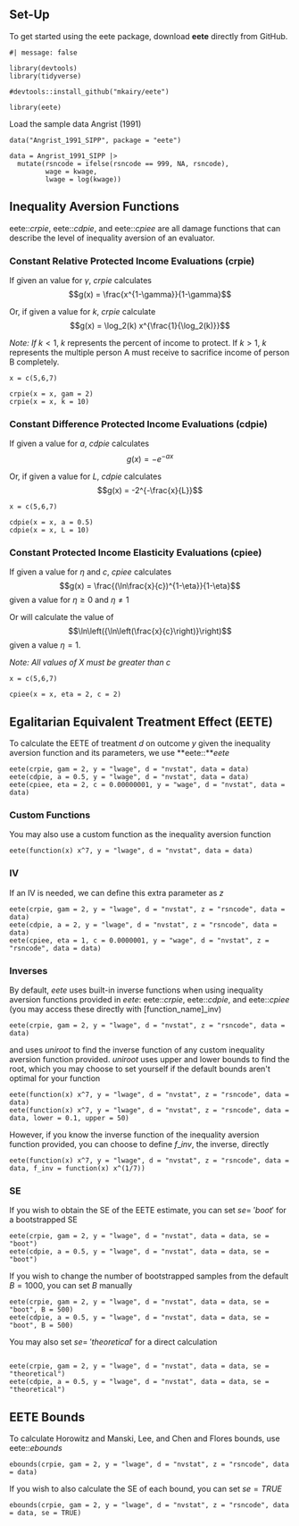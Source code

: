 ## Set-Up

To get started using the eete package, download **eete** directly from GitHub.

```{r}
#| message: false

library(devtools)
library(tidyverse)

#devtools::install_github("mkairy/eete")

library(eete)
```

Load the sample data Angrist (1991)

```{r}
data("Angrist_1991_SIPP", package = "eete")

data = Angrist_1991_SIPP |>
  mutate(rsncode = ifelse(rsncode == 999, NA, rsncode),
         wage = kwage,
         lwage = log(kwage))
```

## Inequality Aversion Functions

eete::*crpie*, eete::*cdpie*, and eete::*cpiee* are all damage functions that can describe the level of inequality aversion of an evaluator.

### Constant Relative Protected Income Evaluations (crpie)

If given an value for $\gamma$, *crpie* calculates $$g(x) = \frac{x^{1-\gamma}}{1-\gamma}$$

Or, if given a value for $k$, *crpie* calculate $$g(x) = \log_2(k) x^{\frac{1}{\log_2(k)}}$$

*Note: If* $k < 1$, $k$ represents the percent of income to protect. If $k > 1$, $k$ represents the multiple person A must receive to sacrifice income of person B completely.

```{r}
x = c(5,6,7)

crpie(x = x, gam = 2)
crpie(x = x, k = 10)
```

### Constant Difference Protected Income Evaluations (cdpie)

If given a value for $a$, *cdpie* calculates $$g(x) = -e^{-ax}$$

Or, if given a value for $L$, *cdpie* calculates $$g(x) = -2^{-\frac{x}{L}}$$

```{r}
x = c(5,6,7)

cdpie(x = x, a = 0.5)
cdpie(x = x, L = 10)
```

### Constant Protected Income Elasticity Evaluations (cpiee)

If given a value for $\eta$ and $c$, *cpiee* calculates $$g(x) = \frac{(\ln\frac{x}{c})^{1-\eta}}{1-\eta}$$ given a value for $\eta \geq 0$ and $\eta \neq 1$

Or will calculate the value of $$\ln\left({\ln\left(\frac{x}{c}\right)}\right)$$ given a value $\eta = 1$.

*Note: All values of X must be greater than c*

```{r}
x = c(5,6,7)

cpiee(x = x, eta = 2, c = 2)
```

## Egalitarian Equivalent Treatment Effect (EETE)

To calculate the EETE of treatment $d$ on outcome $y$ given the inequality aversion function and its parameters, we use **eete::***eete*

```{r}
eete(crpie, gam = 2, y = "lwage", d = "nvstat", data = data)
eete(cdpie, a = 0.5, y = "lwage", d = "nvstat", data = data)
eete(cpiee, eta = 2, c = 0.00000001, y = "wage", d = "nvstat", data = data)
```

### Custom Functions

You may also use a custom function as the inequality aversion function

```{r}
eete(function(x) x^7, y = "lwage", d = "nvstat", data = data)
```

### IV

If an IV is needed, we can define this extra parameter as $z$

```{r}
eete(crpie, gam = 2, y = "lwage", d = "nvstat", z = "rsncode", data = data)
eete(cdpie, a = 2, y = "lwage", d = "nvstat", z = "rsncode", data = data)
eete(cpiee, eta = 1, c = 0.0000001, y = "wage", d = "nvstat", z = "rsncode", data = data)
```

### Inverses

By default, *eete* uses built-in inverse functions when using inequality aversion functions provided in *eete*: eete::*crpie*, eete::*cdpie*, and eete::*cpiee* (you may access these directly with \[function_name\]\_inv)

```{r}
eete(crpie, gam = 2, y = "lwage", d = "nvstat", z = "rsncode", data = data)
```

and uses *uniroot* to find the inverse function of any custom inequality aversion function provided. *uniroot* uses upper and lower bounds to find the root, which you may choose to set yourself if the default bounds aren't optimal for your function

```{r}
eete(function(x) x^7, y = "lwage", d = "nvstat", z = "rsncode", data = data)
eete(function(x) x^7, y = "lwage", d = "nvstat", z = "rsncode", data = data, lower = 0.1, upper = 50)
```

However, if you know the inverse function of the inequality aversion function provided, you can choose to define $f\_inv$, the inverse, directly

```{r}
eete(function(x) x^7, y = "lwage", d = "nvstat", z = "rsncode", data = data, f_inv = function(x) x^(1/7))
```

### SE

If you wish to obtain the SE of the EETE estimate, you can set $se = \ 'boot'$ for a bootstrapped SE

```{r}
eete(crpie, gam = 2, y = "lwage", d = "nvstat", data = data, se = "boot")
eete(cdpie, a = 0.5, y = "lwage", d = "nvstat", data = data, se = "boot")
```

If you wish to change the number of bootstrapped samples from the default $B = 1000$, you can set $B$ manually

```{r}
eete(crpie, gam = 2, y = "lwage", d = "nvstat", data = data, se = "boot", B = 500)
eete(cdpie, a = 0.5, y = "lwage", d = "nvstat", data = data, se = "boot", B = 500)
```

You may also set $se = \ 'theoretical'$ for a direct calculation

```{r}

eete(crpie, gam = 2, y = "lwage", d = "nvstat", data = data, se = "theoretical")
eete(cdpie, a = 0.5, y = "lwage", d = "nvstat", data = data, se = "theoretical")
```

## EETE Bounds

To calculate Horowitz and Manski, Lee, and Chen and Flores bounds, use eete::*ebounds*

```{r}
ebounds(crpie, gam = 2, y = "lwage", d = "nvstat", z = "rsncode", data = data)
```

If you wish to also calculate the SE of each bound, you can set $se = TRUE$

```{r}
ebounds(crpie, gam = 2, y = "lwage", d = "nvstat", z = "rsncode", data = data, se = TRUE)
```
